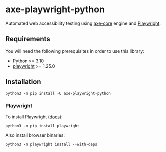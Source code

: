# axe-playwright-python

Automated web accessibility testing using [axe-core](https://github.com/dequelabs/axe-core) engine
and [Playwright](https://playwright.dev/python/docs/intro).

## Requirements

You will need the following prerequisites in order to use this library:

- Python >= 3.10
-  [playwright](https://github.com/microsoft/playwright-python) >= 1.25.0

## Installation

```console
python3 -m pip install -U axe-playwright-python
```

### Playwright

To install Playwright ([docs](https://playwright.bootcss.com/python/docs/installation)):

```console
python3 -m pip install playwright
```

Also install browser binaries:

```console
python3 -m playwright install --with-deps
```
